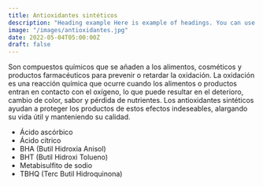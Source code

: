 ```yaml
---
title: Antioxidantes sintéticos
description: "Heading example Here is example of headings. You can use this heading by following markdownify rules."
image: "/images/antioxidantes.jpg"
date: 2022-05-04T05:00:00Z
draft: false
---
```


Son compuestos químicos que se añaden a los alimentos, cosméticos y productos farmacéuticos para prevenir o retardar la oxidación. La oxidación es una reacción química que ocurre cuando los alimentos o productos entran en contacto con el oxígeno, lo que puede resultar en el deterioro, cambio de color, sabor y pérdida de nutrientes. Los antioxidantes sintéticos ayudan a proteger los productos de estos efectos indeseables, alargando su vida útil y manteniendo su calidad.



- Ácido ascórbico
- Ácido cítrico
- BHA (Butil Hidroxia Anisol)
- BHT (Butil Hidroxi Tolueno)
- Metabisulfito de sodio
- TBHQ (Terc Butil Hidroquinona)
